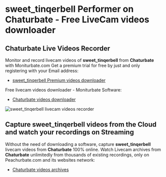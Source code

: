 # sweet_tinqerbell Performer on Chaturbate - Free LiveCam videos downloader

## Chaturbate Live Videos Recorder

Monitor and record livecam videos of **sweet_tinqerbell** from **Chaturbate** with Moniturbate.com
Get a premium trial for free by just and only registering with your Email address:
* [sweet_tinqerbell Premium videos downloader](https://moniturbate.com/request-demo-licence-key.html)

Free livecam videos downloader - Moniturbate Software:
* [Chaturbate videos downloader](https://moniturbate.com/moniturbate-download-software.html)

![sweet_tinqerbell livecam videos recorder](https://peachurnet.com/templates/moniturbate-software.png)


## Capture sweet_tinqerbell videos from the Cloud and watch your recordings on Streaming

Without the need of downloading a software, capture **sweet_tinqerbell** livecam videos from **Chaturbate** 100% online.
Watch Livecam archives from **Chaturbate** unlimitedly from thousands of existing recordings, only on Peachurbate.com and its websites network:
* [Chaturbate videos archives](https://peachurnet.com/)
